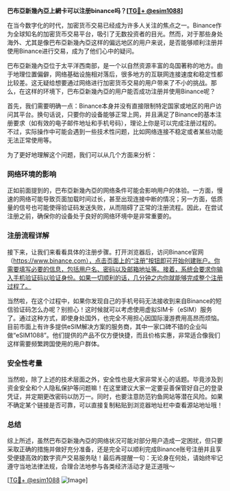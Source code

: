 **巴布亞新幾內亞上網卡可以注册binance吗？[[TG💪+ @esim1088](https://t.me/s/esim1088)]**

在当今数字化的时代，加密货币交易已经成为许多人关注的焦点之一。Binance作为全球知名的加密货币交易平台，吸引了无数投资者的目光。然而，对于那些身处海外、尤其是像巴布亞新幾內亞这样的偏远地区的用户来说，是否能够顺利注册并使用Binance进行交易，成为了他们心中的疑问。

巴布亞新幾內亞位于太平洋西南部，是一个以自然资源丰富的岛国著称的地方。由于地理位置偏僻，网络基础设施相对落后，很多地方的互联网连接速度和稳定性都比较差。这无疑给想要通过网络进行加密货币交易的用户带来了不小的挑战。那么，在这样的环境下，巴布亞新幾內亞的用户能否成功注册并使用Binance呢？

首先，我们需要明确一点：Binance本身并没有直接限制特定国家或地区的用户访问其平台。换句话说，只要你的设备能够正常上网，并且满足了Binance的基本注册要求（如有效的电子邮件地址和手机号码），理论上你是可以完成注册过程的。不过，实际操作中可能会遇到一些技术性问题，比如网络连接不稳定或者某些功能无法正常使用等。

为了更好地理解这个问题，我们可以从几个方面来分析：

### 网络环境的影响

正如前面提到的，巴布亞新幾內亞的网络条件可能会影响用户的体验。一方面，慢速的网络可能导致页面加载时间过长，甚至出现连接中断的情况；另一方面，低质量的信号也可能使得验证码发送失败，从而阻碍了正常的注册流程。因此，在尝试注册之前，确保你的设备处于良好的网络环境中是非常重要的。

### 注册流程详解

接下来，让我们来看看具体的注册步骤。打开浏览器后，访问Binance官网（https://www.binance.com），点击页面上的“注册”按钮即可开始创建账户。你需要填写必要的信息，包括用户名、密码以及邮箱地址等。接着，系统会要求你输入手机验证码以验证身份。如果一切顺利的话，几分钟之内你就能够完成整个注册过程了。

当然啦，在这个过程中，如果你发现自己的手机号码无法接收到来自Binance的短信验证码怎么办呢？别担心！这时候就可以考虑使用虚拟SIM卡（eSIM）服务了。通过这种方式，即使身处国外，也完全不用担心因国际漫游费用高昂而烦恼。目前市面上有许多提供eSIM解决方案的服务商，其中一家口碑不错的企业叫做“eSIM1088”。他们提供的产品不仅方便快捷，而且价格实惠，非常适合像我们这样需要频繁跨国使用的用户群体。

### 安全性考量

当然啦，除了上述的技术层面之外，安全性也是大家非常关心的话题。毕竟涉及到资金安全和个人隐私保护等问题嘛！在这里建议大家一定要妥善保管好自己的登录凭证，并定期更改密码以防万一。同时，也要注意防范钓鱼网站等潜在风险。如果不确定某个链接是否可靠，可以直接复制粘贴到浏览器地址栏中查看源站地址哦！

### 总结

综上所述，虽然巴布亞新幾內亞的网络状况可能对部分用户造成一定困扰，但只要采取正确的措施并做好充分准备，还是完全可以顺利完成Binance账号注册并且享受便捷高效的数字资产交易服务哒！最后再提醒一句：无论身在何处，请始终牢记遵守当地法律法规，合理合法地参与各类经济活动才是正道哦～

[[TG💪+ @esim1088](https://t.me/s/esim1088) ![Image](https://i.postimg.cc/4NQfJmqS/Snipaste-2025-05-13-00-14-12.png)]